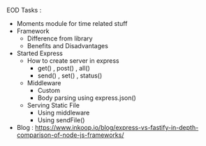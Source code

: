 EOD Tasks : 
- Moments module for time related stuff
- Framework
	- Difference from library
	- Benefits and Disadvantages
- Started Express
	- How to create server in express
		- get() , post() , all()
		- send() , set() , status()
	- Middleware
		- Custom
		- Body parsing using express.json()
	- Serving Static File
		- Using middleware
		- Using sendFile()
- Blog : https://www.inkoop.io/blog/express-vs-fastify-in-depth-comparison-of-node-js-frameworks/